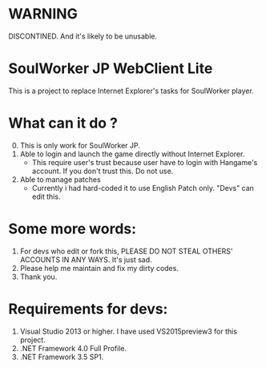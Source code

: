 # WARNING
DISCONTINED. And it's likely to be unusable.

# SoulWorker JP WebClient Lite
This is a project to replace Internet Explorer's tasks for SoulWorker player.

# What can it do ?
0. This is only work for SoulWorker JP.
1. Able to login and launch the game directly without Internet Explorer.
    - This require user's trust because user have to login with Hangame's account. If you don't trust this. Do not use.
2. Able to manage patches
    - Currently i had hard-coded it to use English Patch only. "Devs" can edit this.

# Some more words:
1. For devs who edit or fork this, PLEASE DO NOT STEAL OTHERS' ACCOUNTS IN ANY WAYS. It's just sad.
2. Please help me maintain and fix my dirty codes.
3. Thank you.

# Requirements for devs:
1. Visual Studio 2013 or higher. I have used VS2015preview3 for this project.
2. .NET Framework 4.0 Full Profile.
3. .NET Framework 3.5 SP1.